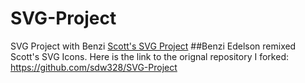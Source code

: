 # SVG-Project
SVG Project with Benzi
[Scott's SVG Project](http://i6.cims.nyu.edu/~sdw328/380/Assignment_2/index.html)
##Benzi Edelson remixed Scott's SVG Icons. Here is the link to the orignal repository I forked: https://github.com/sdw328/SVG-Project

